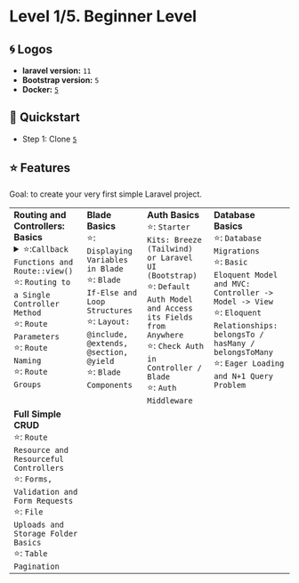 # Level 1/5. Beginner Level

## 🌀 Logos
- **laravel version:** <code>11</code><br/>
- **Bootstrap version:** <code>5</code><br/>
- **Docker:** <code>[5]()</code><br/>

## 🚀 Quickstart
- Step 1: Clone <code>[5]()</code> 

## ⭐ Features
Goal: to create your very first simple Laravel project.

<table>
 <tr valign="top" style="vertical-align:top">
  <td>
   <strong>	Routing and Controllers: Basics</strong><br/>
<details><summary>⭐:<code>Callback Functions and Route::view()</code></summary>

1. Start the container you need:
2. Enter the work container:
3. Navigate to

<br/>
</details>
   ⭐: <code>Routing to a Single Controller Method</code><br/>
   ⭐: <code>Route Parameters</code><br/>
   ⭐: <code>Route Naming</code><br/>
   ⭐: <code>Route Groups</code><br/>
  </td>
  <td>
   <strong>Blade Basics</strong><br/>
   ⭐: <code>Displaying Variables in Blade</code><br/>
   ⭐: <code>Blade If-Else and Loop Structures</code><br/>
   ⭐: <code>Layout: @include, @extends, @section, @yield</code><br/>
   ⭐: <code>Blade Components</code><br/>
  </td>
  <td>
   <strong>Auth Basics</strong><br/>
   ⭐: <code>Starter Kits: Breeze (Tailwind) or Laravel UI (Bootstrap)</code><br/>
   ⭐: <code>Default Auth Model and Access its Fields from Anywhere</code><br/>
   ⭐: <code>Check Auth in Controller / Blade</code><br/>
   ⭐: <code>Auth Middleware</code><br/>
  </td>
  <td>
   <strong>Database Basics</strong><br/>
   ⭐: <code>Database Migrations</code><br/>
   ⭐: <code>Basic Eloquent Model and MVC: Controller -> Model -> View</code><br/>
   ⭐: <code>Eloquent Relationships: belongsTo / hasMany / belongsToMany</code><br/>
   ⭐: <code>Eager Loading and N+1 Query Problem</code><br/>
  </td>
 </tr>
 <tr valign="top" style="vertical-align:top">
  <td>
   <strong>Full Simple CRUD</strong><br/>
   ⭐: <code>Route Resource and Resourceful Controllers</code><br/>
   ⭐: <code>Forms, Validation and Form Requests</code><br/>
   ⭐: <code>File Uploads and Storage Folder Basics</code><br/>
   ⭐: <code>Table Pagination</code><br/>
  </td>
 </tr>
</table>
